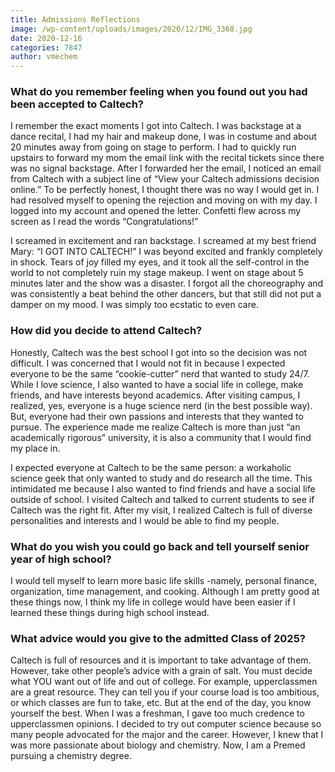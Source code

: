 ```yaml
---
title: Admissions Reflections
image: /wp-content/uploads/images/2020/12/IMG_3368.jpg
date: 2020-12-16
categories: 7847
author: vmechem
---
```


### What do you remember feeling when you found out you had been accepted to Caltech?

I remember the exact moments I got into Caltech. I was backstage at a dance recital, I had my hair and makeup done, I was in costume and about 20 minutes away from going on stage to perform. I had to quickly run upstairs to forward my mom the email link with the recital tickets since there was no signal backstage. After I forwarded her the email, I noticed an email from Caltech with a subject line of “View your Caltech admissions decision online.” To be perfectly honest, I thought there was no way I would get in. I had resolved myself to opening the rejection and moving on with my day. I logged into my account and opened the letter. Confetti flew across my screen as I read the words “Congratulations!”

I screamed in excitement and ran backstage. I screamed at my best friend Mary: “I GOT INTO CALTECH!” I was beyond excited and frankly completely in shock. Tears of joy filled my eyes, and it took all the self-control in the world to not completely ruin my stage makeup. I went on stage about 5 minutes later and the show was a disaster. I forgot all the choreography and was consistently a beat behind the other dancers, but that still did not put a damper on my mood. I was simply too ecstatic to even care.

### How did you decide to attend Caltech?

Honestly, Caltech was the best school I got into so the decision was not difficult. I was concerned that I would not fit in because I expected everyone to be the same “cookie-cutter” nerd that wanted to study 24/7. While I love science, I also wanted to have a social life in college, make friends, and have interests beyond academics. After visiting campus, I realized, yes, everyone is a huge science nerd (in the best possible way). But, everyone had their own passions and interests that they wanted to pursue. The experience made me realize Caltech is more than just “an academically rigorous” university, it is also a community that I would find my place in.

I expected everyone at Caltech to be the same person: a workaholic science geek that only wanted to study and do research all the time. This intimidated me because I also wanted to find friends and have a social life outside of school. I visited Caltech and talked to current students to see if Caltech was the right fit. After my visit, I realized Caltech is full of diverse personalities and interests and I would be able to find my people.

### What do you wish you could go back and tell yourself senior year of high school?

I would tell myself to learn more basic life skills -namely, personal finance, organization, time management, and cooking. Although I am pretty good at these things now, I think my life in college would have been easier if I learned these things during high school instead.

### What advice would you give to the admitted Class of 2025?

Caltech is full of resources and it is important to take advantage of them. However, take other people’s advice with a grain of salt. You must decide what YOU want out of life and out of college. For example, upperclassmen are a great resource. They can tell you if your course load is too ambitious, or which classes are fun to take, etc. But at the end of the day, you know yourself the best. When I was a freshman, I gave too much credence to upperclassmen opinions. I decided to try out computer science because so many people advocated for the major and the career. However, I knew that I was more passionate about biology and chemistry. Now, I am a Premed pursuing a chemistry degree.

